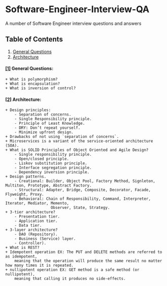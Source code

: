 # Software-Engineer-Interview-QA
A number of Software Engineer interview questions and answers

## <a name='topic'>Table of Contents</a>

  1. [General Questions](#general)
  1. [Architecture](#architecture)

#### [[1]](#topic) <a name='general'>General Questions:</a>
    + What is polymorphism?
    + What is encapsulation?
    + What is inversion of control?

#### [[2]](#topic) <a name='architecture'>Architecture:</a>
    + Design principles:
        - Separation of concerns.
        - Single Responsibility principle.
        - Principle of Least Knowledge.
        - DRY: Don’t repeat yourself.
        - Minimize upfront design.
    + Drawbacks of not using `separation of concerns`.
    + Microservices is a variant of the service-oriented architecture (SOA).
    + What is SOLID Principles of Object Oriented and Agile Design?
        - Single responsibility principle.
        - Open/closed principle.
        - Liskov substitution principle.
        - Interface segregation principle.
        - Dependency inversion principle.
    + Design patterns. 
        - Creational: Builder, Object Pool, Factory Method, Signleton, Multiton, Prototype, Abstract Factory.
        - Structural: Adapter, Bridge, Composite, Decorator, Facade, Flyweight, Proxy.
        - Behavioral: Chain of Responsibility, Command, Interpreter, Iterator, Mediator, Memento, 
                        Observer, State, Strategy.
    + 3-tier architecture?
        - Presentation tier.
        - Application tier.
        - Data tier.
    + 3-layer architecture?
        - DAO (Repository).
        - Business (Service) layer.
        - Controller).
    + What is REST?
    + Idempotent operation EX: The PUT and DELETE methods are referred to as idempotent, 
        meaning that the operation will produce the same result no matter how many times it is repeated.
    + nullipotent operation EX: GET method is a safe method (or nullipotent), 
        meaning that calling it produces no side-effects.
